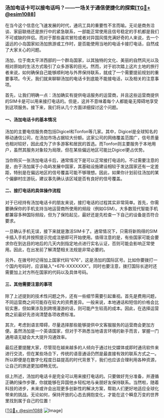 ### 汤加电话卡可以接电话吗？——一场关于通信便捷化的探索[[TG💪+ @esim1088](https://t.me/s/esim1088)]

在当今这个信息化飞速发展的时代，通讯工具的重要性不言而喻。无论是商务洽谈、家庭联络还是旅行中的紧急联系，一部能正常使用且信号稳定的手机都是我们不可或缺的伴侣。而对于那些喜欢冒险或者对异国风情充满好奇的人来说，去一个遥远的小岛国家如汤加旅游或工作时，是否能使用当地的电话卡接打电话，自然成了大家关心的问题。

汤加，位于南太平洋西部的一个群岛国家，以其独特的文化、美丽的自然风光以及相对原始的生活方式吸引了众多游客的目光。然而，对于初次踏上这片土地的旅行者来说，如何确保自己能够顺利地与外界保持联系，就成了一个需要提前规划的重要事项。今天，我们就来聊聊汤加的电话卡到底能不能接电话，以及相关的注意事项。

首先，让我们明确一点：汤加确实有提供电话服务的运营商，并且这些运营商提供的SIM卡是可以用来接打电话的。但是，这并不意味着每个人都能毫无障碍地享受到这项服务。接下来，我们将从几个方面详细探讨这个问题。

#### 一、汤加电话卡的基本情况

汤加的主要电信服务商包括Digicel和Tonfon等几家。其中，Digicel是全球知名的移动通信公司，在汤加市场占据较大份额。这家公司的网络覆盖范围广，信号质量也相对较好，因此成为了许多游客和居民的首选。而Tonfon则主要服务于本地用户，虽然其服务对象较为局限，但在某些偏远地区可能比Digicel更占优势。

当你购买一张汤加电话卡后，通常情况下是可以正常接打电话的。不过需要注意的是，由于汤加属于小岛屿发展中国家，其基础设施建设相较于发达国家还有一定差距，特别是在偏远地区的信号覆盖可能不够理想。因此，如果你计划前往汤加的某个偏僻村庄游玩，建议事先确认该区域是否有良好的信号覆盖。

#### 二、接打电话的具体操作流程

对于已经持有汤加电话卡的朋友来说，接打电话的过程其实非常简单。首先，你需要确保你的手机支持当地运营商所使用的频段（例如GSM）。大多数现代智能手机都兼容多种国际频段，但为了保险起见，最好还是先检查一下自己的设备是否符合要求。

一旦确认手机无误，接下来就是激活SIM卡了。通常情况下，只需将新购得的SIM卡插入手机并按照提示完成注册即可开始使用。值得注意的是，有些国家可能会要求你在到达目的地后的几天内到指定地点进行实名认证，否则可能会影响正常使用。因此，在出发前了解清楚相关法规是非常必要的。

另外，在拨号时记得加上国家代码“676”，这是汤加的国际区号。比如你要拨打一个国内号码时，应该输入“+676-XXXXXXX”。同时也要注意，拨打国际长途时还需要加上对方所在国家的代码以及具体号码。

#### 三、其他需要注意的事项

除了上述提到的技术性问题之外，还有一些细节需要引起重视。首先是费用问题，不同运营商之间可能存在较大的资费差异。一般来说，本地通话和短信的价格会比较实惠，但如果涉及到跨境漫游的话，则可能产生较高的成本。因此，在选择运营商之前最好先咨询清楚各项收费标准。

其次，考虑到语言障碍，尽量选择那些能够提供中文客服服务的运营商会更加方便。虽然汤加是一个英语国家，但对于不熟悉当地语言环境的新手而言，掌握一门通用语无疑会大大提升沟通效率。

最后还要提醒大家，尽管现在越来越多的人倾向于通过社交媒体或即时通讯软件来进行交流，但在某些场合下，传统的语音通话仍然是最直接有效的联系方式之一。所以即便是在数字化程度日益提高的时代背景下，我们也应该合理利用各种资源，让自己的旅途更加顺畅无忧。

综上所述，汤加的电话卡是完全可以用来接打电话的。只要做好充分准备，并遵循正确的操作步骤，你就能够在异国他乡轻松地与亲朋好友保持联系。当然啦，随着科技的进步，未来或许会出现更多创新性的解决方案，帮助人们更好地适应全球化带来的挑战。无论如何，保持开放的心态去拥抱变化，才能在这个瞬息万变的世界里找到属于自己的位置！

[[TG💪+ @esim1088](https://t.me/s/esim1088) ![Image](https://i.postimg.cc/4NQfJmqS/Snipaste-2025-05-13-00-14-12.png)]